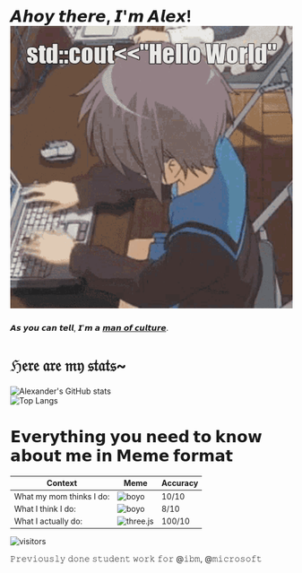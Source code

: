 # 𝘼𝙝𝙤𝙮 𝙩𝙝𝙚𝙧𝙚, 𝙄'𝙢 𝘼𝙡𝙚𝙭! ![](https://github.com/Alex1602e19/raw/blob/main/tenor.gif)

𝘼𝙨 𝙮𝙤𝙪 𝙘𝙖𝙣 𝙩𝙚𝙡𝙡, 𝙄'𝙢 𝙖 [𝙢𝙖𝙣 𝙤𝙛 𝙘𝙪𝙡𝙩𝙪𝙧𝙚](https://www.youtube.com/watch?v=755BDwzxv5c&t=3s).

# ℌ𝔢𝔯𝔢 𝔞𝔯𝔢 𝔪𝔶 𝔰𝔱𝔞𝔱𝔰~

![Alexander's GitHub stats](https://github-readme-stats.vercel.app/api?username=alex1602e19&show_icons=true&theme=outrun)\
![Top Langs](https://github-readme-stats.vercel.app/api/top-langs/?username=alex1602e19&hide=javascript,html)

# 𝗘𝘃𝗲𝗿𝘆𝘁𝗵𝗶𝗻𝗴 𝘆𝗼𝘂 𝗻𝗲𝗲𝗱 𝘁𝗼 𝗸𝗻𝗼𝘄 𝗮𝗯𝗼𝘂𝘁 𝗺𝗲 𝗶𝗻 𝗠𝗲𝗺𝗲 𝗳𝗼𝗿𝗺𝗮𝘁
Context | Meme | Accuracy
-|-|-
What my mom thinks I do: | ![boyo](https://media.giphy.com/media/kGXBU6bGjXtDzz4iLx/source.gif)| 10/10
What I think I do: | ![boyo](https://media.giphy.com/media/CLPm6lHStv1O1N2bHq/source.gif)| 8/10
What I actually do: | ![three.js](https://media.giphy.com/media/4xQEm8cZdJrSwrohcJ/source.gif)|100/10

![visitors](https://visitor-badge.glitch.me/badge?page_id=page.id)

𝙿𝚛𝚎𝚟𝚒𝚘𝚞𝚜𝚕𝚢 𝚍𝚘𝚗𝚎 𝚜𝚝𝚞𝚍𝚎𝚗𝚝 𝚠𝚘𝚛𝚔 𝚏𝚘𝚛 @𝚒𝚋𝚖, @𝚖𝚒𝚌𝚛𝚘𝚜𝚘𝚏𝚝

<!-- **Alex1602e19/Alex1602e19** is a ✨ _special_ ✨ repository because its `README.md` (this file) appears on your GitHub profile. -->

<!-- 💫  I'm currently studying something I'm excited about or off building a cool project :)\
🧱  I’ve always enjoyed the creativity of engineering and sharing this passion in others.\
💬  Ask me about IBM Z ONE, Microsoft learn, Azure, or student leadership with the SSCCC. \
📫  How to reach me: alex1.602e-19.us@ieee.org or let's connect on [Linkedin](https://linkedin.com/in/math-boy-does-math)!
